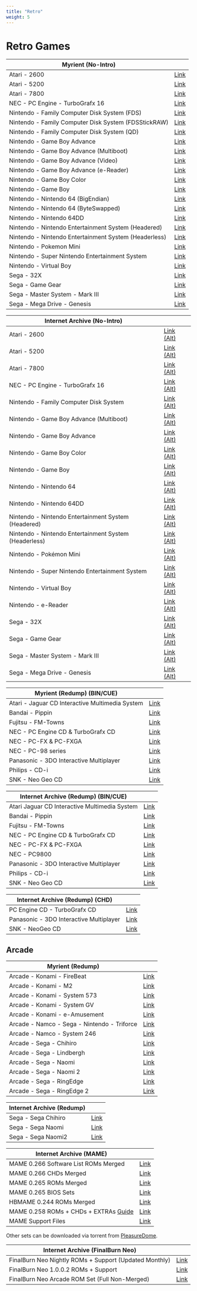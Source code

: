 ```yaml
---
title: "Retro"
weight: 5
---
```

# Retro Games

|**Myrient (No-Intro)**||
| ------ | ------ |
| Atari - 2600 | [Link](https://myrient.erista.me/files/No-Intro/Atari%20-%202600/) |
| Atari - 5200 | [Link](https://myrient.erista.me/files/No-Intro/Atari%20-%205200/) |
| Atari - 7800 | [Link](https://myrient.erista.me/files/No-Intro/Atari%20-%207800/) |
| NEC - PC Engine - TurboGrafx 16 | [Link](https://myrient.erista.me/files/No-Intro/NEC%20-%20PC%20Engine%20-%20TurboGrafx-16/) |
| Nintendo - Family Computer Disk System (FDS) | [Link](https://myrient.erista.me/files/No-Intro/Nintendo%20-%20Family%20Computer%20Disk%20System%20(FDS)/) |
| Nintendo - Family Computer Disk System (FDSStickRAW) | [Link](https://myrient.erista.me/files/No-Intro/Nintendo%20-%20Family%20Computer%20Disk%20System%20(FDSStickRAW)/) |
| Nintendo - Family Computer Disk System (QD) | [Link](https://myrient.erista.me/files/No-Intro/Nintendo%20-%20Family%20Computer%20Disk%20System%20(QD)/) |
| Nintendo - Game Boy Advance | [Link](https://myrient.erista.me/files/No-Intro/Nintendo%20-%20Game%20Boy%20Advance/) |
| Nintendo - Game Boy Advance (Multiboot) | [Link](https://myrient.erista.me/files/No-Intro/Nintendo%20-%20Game%20Boy%20Advance%20(Multiboot)/) |
| Nintendo - Game Boy Advance (Video) | [Link](https://myrient.erista.me/files/No-Intro/Nintendo%20-%20Game%20Boy%20Advance%20(Video)/) |
| Nintendo - Game Boy Advance (e-Reader) | [Link](https://myrient.erista.me/files/No-Intro/Nintendo%20-%20Game%20Boy%20Advance%20(e-Reader)/) |
| Nintendo - Game Boy Color | [Link](https://myrient.erista.me/files/No-Intro/Nintendo%20-%20Game%20Boy%20Color/) |
| Nintendo - Game Boy | [Link](https://myrient.erista.me/files/No-Intro/Nintendo%20-%20Game%20Boy/) |
| Nintendo - Nintendo 64 (BigEndian) | [Link](https://myrient.erista.me/files/No-Intro/Nintendo%20-%20Nintendo%2064%20(BigEndian)/) |
| Nintendo - Nintendo 64 (ByteSwapped) | [Link](https://myrient.erista.me/files/No-Intro/Nintendo%20-%20Nintendo%2064%20(ByteSwapped)/) |
| Nintendo - Nintendo 64DD | [Link](https://myrient.erista.me/files/No-Intro/Nintendo%20-%20Nintendo%2064DD/) |
| Nintendo - Nintendo Entertainment System (Headered) | [Link](https://myrient.erista.me/files/No-Intro/Nintendo%20-%20Nintendo%20Entertainment%20System%20(Headered)/) |
| Nintendo - Nintendo Entertainment System (Headerless) | [Link](https://myrient.erista.me/files/No-Intro/Nintendo%20-%20Nintendo%20Entertainment%20System%20(Headerless)/) |
| Nintendo - Pokemon Mini | [Link](https://myrient.erista.me/files/No-Intro/Nintendo%20-%20Pokemon%20Mini/) |
| Nintendo - Super Nintendo Entertainment System | [Link](https://myrient.erista.me/files/No-Intro/Nintendo%20-%20Super%20Nintendo%20Entertainment%20System/) |
| Nintendo - Virtual Boy | [Link](https://myrient.erista.me/files/No-Intro/Nintendo%20-%20Virtual%20Boy/) |
| Sega - 32X | [Link](https://myrient.erista.me/files/No-Intro/Sega%20-%2032X/) |
| Sega - Game Gear | [Link](https://myrient.erista.me/files/No-Intro/Sega%20-%20Game%20Gear/) |
| Sega - Master System - Mark III | [Link](https://myrient.erista.me/files/No-Intro/Sega%20-%20Master%20System%20-%20Mark%20III/) |
| Sega - Mega Drive - Genesis | [Link](https://myrient.erista.me/files/No-Intro/Sega%20-%20Mega%20Drive%20-%20Genesis/) |

|**Internet Archive (No-Intro)**||
| ------ | ------ |
| Atari - 2600 | [Link](https://archive.org/download/ni-roms/roms/Atari%20-%202600.zip/) [(Alt)](https://archive.org/download/nointro.atari-2600) |
| Atari - 5200 | [Link](https://archive.org/download/ni-roms/roms/Atari%20-%202600.zip/) [(Alt)](https://archive.org/download/nointro.atari-5200) |
| Atari - 7800 | [Link](https://archive.org/download/ni-roms/roms/Atari%20-%207800.zip/) [(Alt)](https://archive.org/download/nointro.atari-7800) |
| NEC - PC Engine - TurboGrafx 16 | [Link](https://archive.org/download/ni-roms/roms/NEC%20-%20PC%20Engine%20-%20TurboGrafx-16.zip/) [(Alt)](https://archive.org/download/nointro.tg-16) |
| Nintendo - Family Computer Disk System | [Link](https://archive.org/download/ni-roms/roms/Nintendo%20-%20Family%20Computer%20Disk%20System%20%28FDS%29.zip/) [(Alt)](https://archive.org/download/nointro.fds) |
| Nintendo - Game Boy Advance (Multiboot) | [Link](https://archive.org/download/ni-roms/roms/Nintendo%20-%20Game%20Boy%20Advance%20%28Multiboot%29.zip/) [(Alt)](https://archive.org/download/nointro.gba-multiboot) |
| Nintendo - Game Boy Advance | [Link](https://archive.org/download/ni-roms/roms/Nintendo%20-%20Game%20Boy%20Advance.zip/) [(Alt)](https://archive.org/download/nointro.gba) |
| Nintendo - Game Boy Color | [Link](https://archive.org/download/ni-roms/roms/Nintendo%20-%20Game%20Boy%20Color.zip/) [(Alt)](https://archive.org/download/nointro.gbc-1) |
| Nintendo - Game Boy | [Link](https://archive.org/download/ni-roms/roms/Nintendo%20-%20Game%20Boy.zip/) [(Alt)](https://archive.org/download/nointro.gb) |
| Nintendo - Nintendo 64 | [Link](https://archive.org/download/ni-roms/roms/Nintendo%20-%20Nintendo%2064%20%28BigEndian%29.zip/) [(Alt)](https://archive.org/download/nointro.n64) |
| Nintendo - Nintendo 64DD | [Link](https://archive.org/download/ni-roms/roms/Nintendo%20-%20Nintendo%2064DD.zip/) [(Alt)](https://archive.org/download/nointro.n64dd) |
| Nintendo - Nintendo Entertainment System (Headered) | [Link](https://archive.org/download/ni-roms/roms/Nintendo%20-%20Nintendo%20Entertainment%20System%20%28Headered%29.zip/) [(Alt)](https://archive.org/download/nointro.nes-headered) |
| Nintendo - Nintendo Entertainment System (Headerless) | [Link](https://archive.org/download/ni-roms/roms/Nintendo%20-%20Nintendo%20Entertainment%20System%20%28Unheadered%29.zip/) [(Alt)](https://archive.org/download/nointro.nes) |
| Nintendo - Pokémon Mini | [Link](https://archive.org/download/ni-roms/roms/Nintendo%20-%20Pokemon%20Mini.zip/) [(Alt)](https://archive.org/download/nointro.poke-mini) |
| Nintendo - Super Nintendo Entertainment System | [Link](https://archive.org/download/ni-roms/roms/Nintendo%20-%20Super%20Nintendo%20Entertainment%20System.zip/) [(Alt)](https://archive.org/download/nointro.snes) |
| Nintendo - Virtual Boy | [Link](https://archive.org/download/ni-roms/roms/Nintendo%20-%20Virtual%20Boy.zip/) [(Alt)](https://archive.org/download/nointro.vb) |
| Nintendo - e-Reader | [Link](https://archive.org/download/ni-roms/roms/Nintendo%20-%20Game%20Boy%20Advance%20%28e-Reader%29.zip/) [(Alt)](https://archive.org/download/nointro.e-reader) |
| Sega - 32X | [Link](https://archive.org/download/ni-roms/roms/Sega%20-%2032X.zip/) [(Alt)](https://archive.org/download/nointro.32x) |
| Sega - Game Gear | [Link](https://archive.org/download/ni-roms/roms/Sega%20-%20Game%20Gear.zip/) [(Alt)](https://archive.org/download/nointro.gg) |
| Sega - Master System - Mark III | [Link](https://archive.org/download/ni-roms/roms/Sega%20-%20Master%20System%20-%20Mark%20III.zip/) [(Alt)](https://archive.org/download/nointro.ms-mkiii) |
| Sega - Mega Drive - Genesis | [Link](https://archive.org/download/ni-roms/roms/Sega%20-%20Mega%20Drive%20-%20Genesis.zip/) [(Alt)](https://archive.org/download/nointro.md) |

|**Myrient (Redump) (BIN/CUE)**||
| ------ | ------ |
| Atari - Jaguar CD Interactive Multimedia System | [Link](https://myrient.erista.me/files/Redump/Atari%20-%20Jaguar%20CD%20Interactive%20Multimedia%20System/) |
| Bandai - Pippin | [Link](https://myrient.erista.me/files/Redump/Bandai%20-%20Pippin/) |
| Fujitsu - FM-Towns | [Link](https://myrient.erista.me/files/Redump/Fujitsu%20-%20FM-Towns/) |
| NEC - PC Engine CD & TurboGrafx CD | [Link](https://myrient.erista.me/files/Redump/NEC%20-%20PC%20Engine%20CD%20&%20TurboGrafx%20CD/) |
| NEC - PC-FX & PC-FXGA | [Link](https://myrient.erista.me/files/Redump/NEC%20-%20PC-FX%20&%20PC-FXGA/) |
| NEC - PC-98 series | [Link](https://myrient.erista.me/files/Redump/NEC%20-%20PC-98%20series/) |
| Panasonic - 3DO Interactive Multiplayer | [Link](https://myrient.erista.me/files/Redump/Panasonic%20-%203DO%20Interactive%20Multiplayer/) |
| Philips - CD-i | [Link](https://myrient.erista.me/files/Redump/Philips%20-%20CD-i/) |
| SNK - Neo Geo CD | [Link](https://myrient.erista.me/files/Redump/SNK%20-%20Neo%20Geo%20CD/) |

|**Internet Archive (Redump) (BIN/CUE)**||
| ------ | ------ |
| Atari Jaguar CD Interactive Multimedia System | [Link](https://archive.org/download/redump.jaguar.revival) |
| Bandai - Pippin | [Link](https://archive.org/download/bandai_pippin) |
| Fujitsu - FM-Towns | [Link](https://archive.org/download/redump.fm.revival) |
| NEC - PC Engine CD & TurboGrafx CD | [Link](https://archive.org/download/redump.pce.revival) |
| NEC - PC-FX & PC-FXGA | [Link](https://archive.org/download/redump.pcfx.revival) |
| NEC - PC9800 | [Link](https://archive.org/download/redump.pc98.revival)
| Panasonic - 3DO Interactive Multiplayer | [Link](https://archive.org/download/redump.3DO.revival) |
| Philips - CD-i | [Link](https://archive.org/download/redump.cdi.revival) |
| SNK - Neo Geo CD | [Link](https://archive.org/download/redump.ngcd.revival) |

|**Internet Archive (Redump) (CHD)**||
| ------ | ------ |
| PC Engine CD - TurboGrafx CD | [Link](https://archive.org/download/chd_pcecd/) |
| Panasonic - 3DO Interactive Multiplayer | [Link](https://archive.org/download/chd_3do/CHD-3DO/) |
| SNK - NeoGeo CD | [Link](https://archive.org/download/chd_neogeocd/CHD-NeoGeoCD/) |

## **Arcade**

|**Myrient (Redump)**||
| ------ | ------ |
| Arcade - Konami - FireBeat | [Link](https://myrient.erista.me/files/Redump/Arcade%20-%20Konami%20-%20FireBeat/) |
| Arcade - Konami - M2 | [Link](https://myrient.erista.me/files/Redump/Arcade%20-%20Konami%20-%20M2/) |
| Arcade - Konami - System 573 | [Link](https://myrient.erista.me/files/Redump/Arcade%20-%20Konami%20-%20System%20573/) |
| Arcade - Konami - System GV | [Link](https://myrient.erista.me/files/Redump/Arcade%20-%20Konami%20-%20System%20GV/) |
| Arcade - Konami - e-Amusement | [Link](https://myrient.erista.me/files/Redump/Arcade%20-%20Konami%20-%20e-Amusement/) |
| Arcade - Namco - Sega - Nintendo - Triforce | [Link](https://myrient.erista.me/files/Redump/Arcade%20-%20Namco%20-%20Sega%20-%20Nintendo%20-%20Triforce/) |
| Arcade - Namco - System 246 | [Link](https://myrient.erista.me/files/Redump/Arcade%20-%20Namco%20-%20System%20246/) |
| Arcade - Sega - Chihiro | [Link](https://myrient.erista.me/files/Redump/Arcade%20-%20Sega%20-%20Chihiro/) |
| Arcade - Sega - Lindbergh | [Link](https://myrient.erista.me/files/Redump/Arcade%20-%20Sega%20-%20Lindbergh/) |
| Arcade - Sega - Naomi | [Link](https://myrient.erista.me/files/Redump/Arcade%20-%20Sega%20-%20Naomi/) |
| Arcade - Sega - Naomi 2 | [Link](https://myrient.erista.me/files/Redump/Arcade%20-%20Sega%20-%20Naomi%202/) |
| Arcade - Sega - RingEdge | [Link](https://myrient.erista.me/files/Redump/Arcade%20-%20Sega%20-%20RingEdge/) |
| Arcade - Sega - RingEdge 2 | [Link](https://myrient.erista.me/files/Redump/Arcade%20-%20Sega%20-%20RingEdge%202/) |

|**Internet Archive (Redump)**||
| ------ | ------ |
| Sega - Sega Chihiro | [Link](https://archive.org/download/redump.chihiro.revival) |
| Sega - Sega Naomi | [Link](https://archive.org/download/redump.naomi.revival) |
| Sega - Sega Naomi2 | [Link](https://archive.org/download/redump.naomi2.revival) |

|**Internet Archive (MAME)**||
| ------ | ------ |
| MAME 0.266 Software List ROMs Merged | [Link](https://archive.org/download/mame-sl/mame-sl/) |
| MAME 0.266 CHDs Merged | [Link](https://archive.org/download/MAME_0.225_CHDs_merged) |
| MAME 0.265 ROMs Merged | [Link](https://archive.org/download/mame-merged/mame-merged/) |
| MAME 0.265 BIOS Sets | [Link](https://archive.org/download/mame-merged/BIOS/) |
| HBMAME 0.244 ROMs Merged | [Link](https://archive.org/download/hbmame_0244_roms) |
| MAME 0.258 ROMs + CHDs + EXTRAs [Guide](https://archive.org/details/mame-chds-roms-extras-complete) | [Link](https://archive.org/download/mame-chds-roms-extras-complete) |
| MAME Support Files | [Link](https://archive.org/download/mame-support/Support/) |

Other sets can be downloaded via torrent from [PleasureDome](https://pleasuredome.github.io/pleasuredome/).

|**Internet Archive (FinalBurn Neo)**||
| ------ | ------ |
| FinalBurn Neo Nightly ROMs + Support (Updated Monthly) | [Link](https://archive.org/download/2020_01_06_fbn/) |
| FinalBurn Neo 1.0.0.2 ROMs + Support | [Link](https://archive.org/download/fbneo/) |
| FinalBurn Neo Arcade ROM Set (Full Non-Merged) | [Link](https://archive.org/download/fbnarcade-fullnonmerged/arcade/) |
